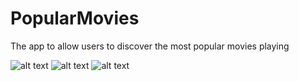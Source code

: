 # PopularMovies
The app to allow users to discover the most popular movies playing

![alt text](https://imgur.com/aEajSnK)
![alt text](https://imgur.com/IWfHZEm)
![alt text](https://imgur.com/zSfuIb0)
